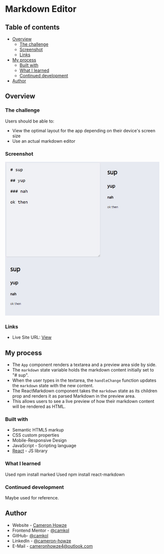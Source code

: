 # Markdown Editor

## Table of contents

- [Overview](#overview)
  - [The challenge](#the-challenge)
  - [Screenshot](#screenshot)
  - [Links](#links)
- [My process](#my-process)
  - [Built with](#built-with)
  - [What I learned](#what-i-learned)
  - [Continued development](#continued-development)
- [Author](#author)

## Overview

### The challenge

Users should be able to:

- View the optimal layout for the app depending on their device's screen size
- Use an actual markdown editor

### Screenshot

![](./screen.jpg)

### Links

- Live Site URL: [View](https://travellist3.netlify.app/)

## My process

- The `App` component renders a textarea and a preview area side by side.
- The `markdown` state variable holds the markdown content initially set to "# sup".
- When the user types in the textarea, the `handleChange` function updates the `markdown` state with the new content.
- The ReactMarkdown component takes the `markdown` state as its children prop and renders it as parsed Markdown in the preview area.
- This allows users to see a live preview of how their markdown content will be rendered as HTML.

### Built with

- Semantic HTML5 markup
- CSS custom properties
- Mobile-Responsive Design
- JavaScript - Scripting language
- [React](https://reactjs.org/) - JS library

### What I learned

Used npm install marked
Used npm install react-markdown

### Continued development

Maybe used for reference.

## Author

- Website - [Cameron Howze](https://camkol.github.io/)
- Frontend Mentor - [@camkol](https://www.frontendmentor.io/profile/camkol)
- GitHub- [@camkol](https://github.com/camkol)
- LinkedIn - [@cameron-howze](https://www.linkedin.com/in/cameron-howze-28a646109/)
- E-Mail - [cameronhowze4@outlook.com](mailto:cameronhowze4@outlook.com)
